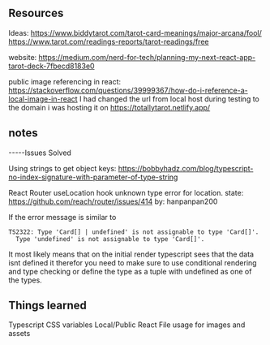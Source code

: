 ## Resources

Ideas: 
https://www.biddytarot.com/tarot-card-meanings/major-arcana/fool/
https://www.tarot.com/readings-reports/tarot-readings/free

website: https://medium.com/nerd-for-tech/planning-my-next-react-app-tarot-deck-7fbecd8183e0

public image referencing in react: https://stackoverflow.com/questions/39999367/how-do-i-reference-a-local-image-in-react
I had changed the url from local host during testing to the domain i was hosting it on
https://totallytarot.netlify.app/



## notes

-----Issues Solved

Using strings to get object keys:
https://bobbyhadz.com/blog/typescript-no-index-signature-with-parameter-of-type-string

React Router useLocation hook unknown type error for location. state: 
https://github.com/reach/router/issues/414
by: hanpanpan200

If the error message is similar to
```
TS2322: Type 'Card[] | undefined' is not assignable to type 'Card[]'.
  Type 'undefined' is not assignable to type 'Card[]'.
```
It most likely means that on the initial render typescript sees that the data isnt defined it therefor you need to make sure to use conditional rendering and type checking or define the type as a tuple with undefined as one of the types. 

## Things learned

Typescript
CSS variables
Local/Public React File usage for images and assets